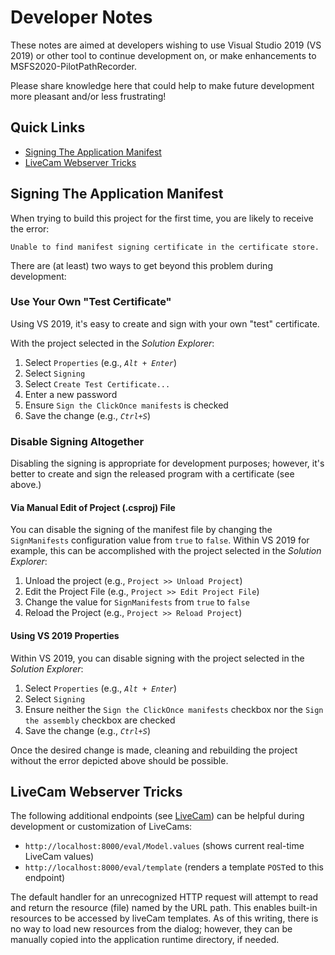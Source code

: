 # Developer Notes

These notes are aimed at developers wishing to use Visual Studio 2019 (VS 2019)
or other tool to continue development on, or make enhancements to
MSFS2020-PilotPathRecorder.

Please share knowledge here that could help to make future development more pleasant
and/or less frustrating!

## Quick Links

- [Signing The Application Manifest](#signing-the-application-manifest)
- [LiveCam Webserver Tricks](#livecam-webserver-tricks)

## Signing The Application Manifest

When trying to build this project for the first time, you are likely to receive the error:

```
Unable to find manifest signing certificate in the certificate store.
```

There are (at least) two ways to get beyond this problem during development:

### Use Your Own "Test Certificate"

Using VS 2019, it's easy to create and sign with your own "test" certificate.

With the project selected in the _Solution Explorer_:

1. Select `Properties` (e.g., _`Alt + Enter`_)
1. Select `Signing`
1. Select `Create Test Certificate...`
1. Enter a new password
1. Ensure `Sign the ClickOnce manifests` is checked
1. Save the change (e.g., _`Ctrl+S`_)

### Disable Signing Altogether

Disabling the signing is appropriate for development purposes; however, it's better
to create and sign the released program with a certificate (see above.)

#### Via Manual Edit of Project (.csproj) File

You can disable the signing of the manifest file by changing the `SignManifests`
configuration value from `true` to `false`.  Within VS 2019 for example, this
can be accomplished with the project selected in the _Solution Explorer_:

1. Unload the project (e.g., `Project >> Unload Project`)
1. Edit the Project File (e.g., `Project >> Edit Project File`)
1. Change the value for `SignManifests` from `true` to `false`
1. Reload the Project (e.g., `Project >> Reload Project`)

#### Using VS 2019 Properties

Within VS 2019, you can disable signing with the project selected in
the _Solution Explorer_:

1. Select `Properties` (e.g., _`Alt + Enter`_)
1. Select `Signing`
1. Ensure neither the `Sign the ClickOnce manifests` checkbox nor the
   `Sign the assembly` checkbox are checked
1. Save the change (e.g., _`Ctrl+S`_)

Once the desired change is made, cleaning and rebuilding the project without
the error depicted above should be possible.

## LiveCam Webserver Tricks

The following additional endpoints (see [LiveCam](README-kmlcam.md)) can be helpful during
development or customization of LiveCams:

- `http://localhost:8000/eval/Model.values` (shows current real-time LiveCam values)
- `http://localhost:8000/eval/template` (renders a template `POST`ed to this endpoint)

The default handler for an unrecognized HTTP request will attempt to read and return
the resource (file) named by the URL path.  This enables built-in resources to be
accessed by liveCam templates.  As of this writing, there is no way to load new
resources from the dialog; however, they can be manually copied into the application
runtime directory, if needed.

